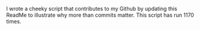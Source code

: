 I wrote a cheeky script that contributes to my Github by updating this ReadMe to illustrate why more than commits matter. This script has run 1170 times.